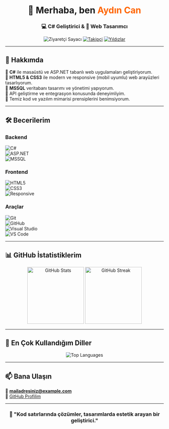 <h1 align="center">👋 Merhaba, ben <span style="color:#ff6600;">Aydın Can</span> </h1>
<h3 align="center">💻 C# Geliştirici & 🎨 Web Tasarımcı</h3>

<p align="center">
  <img src="https://komarev.com/ghpvc/?username=kullaniciadiniz&label=Ziyaretçi%20Sayısı&color=blue&style=flat" alt="Ziyaretçi Sayacı" />
  <a href="https://github.com/kullaniciadiniz?tab=followers"><img src="https://img.shields.io/github/followers/kullaniciadiniz?label=Takipçi&style=social" alt="Takipçi" /></a>
  <a href="https://github.com/kullaniciadiniz?tab=repositories"><img src="https://img.shields.io/github/stars/kullaniciadiniz?style=social" alt="Yıldızlar" /></a>
</p>

---

## 🚀 Hakkımda  
🔹 **C#** ile masaüstü ve ASP.NET tabanlı web uygulamaları geliştiriyorum.  
🔹 **HTML5 & CSS3** ile modern ve responsive (mobil uyumlu) web arayüzleri tasarlıyorum.  
🔹 **MSSQL** veritabanı tasarımı ve yönetimi yapıyorum.  
🔹 API geliştirme ve entegrasyon konusunda deneyimliyim.  
🔹 Temiz kod ve yazılım mimarisi prensiplerini benimsiyorum.  

---

## 🛠 Becerilerim  

### Backend  
![C#](https://img.shields.io/badge/C%23-239120?style=for-the-badge&logo=c-sharp&logoColor=white)  
![ASP.NET](https://img.shields.io/badge/ASP.NET-512BD4?style=for-the-badge&logo=dotnet&logoColor=white)  
![MSSQL](https://img.shields.io/badge/SQL%20Server-CC2927?style=for-the-badge&logo=microsoft-sql-server&logoColor=white)  

### Frontend  
![HTML5](https://img.shields.io/badge/HTML5-E34F26?style=for-the-badge&logo=html5&logoColor=white)  
![CSS3](https://img.shields.io/badge/CSS3-1572B6?style=for-the-badge&logo=css3&logoColor=white)  
![Responsive](https://img.shields.io/badge/Responsive%20Design-000000?style=for-the-badge&logo=responsive&logoColor=white)  

### Araçlar  
![Git](https://img.shields.io/badge/Git-F05032?style=for-the-badge&logo=git&logoColor=white)  
![GitHub](https://img.shields.io/badge/GitHub-181717?style=for-the-badge&logo=github&logoColor=white)  
![Visual Studio](https://img.shields.io/badge/Visual%20Studio-5C2D91?style=for-the-badge&logo=visualstudio&logoColor=white)  
![VS Code](https://img.shields.io/badge/VS%20Code-007ACC?style=for-the-badge&logo=visualstudiocode&logoColor=white)  

---

## 📊 GitHub İstatistiklerim  
<p align="center">
  <img src="https://github-readme-stats.vercel.app/api?username=kullaniciadiniz&show_icons=true&theme=radical" alt="GitHub Stats" height="180"/>
  <img src="https://github-readme-streak-stats.herokuapp.com/?user=kullaniciadiniz&theme=radical" alt="GitHub Streak" height="180"/>
</p>

---

## 📌 En Çok Kullandığım Diller  
<p align="center">
  <img src="https://github-readme-stats.vercel.app/api/top-langs/?username=kullaniciadiniz&layout=compact&theme=radical" alt="Top Languages" />
</p>

---

## 📫 Bana Ulaşın  
📧 **mailadresiniz@example.com**  
🔗 [GitHub Profilim](https://github.com/aydincanlazoglu)  

---

<h3 align="center">💬 "Kod satırlarında çözümler, tasarımlarda estetik arayan bir geliştirici."</h3>
